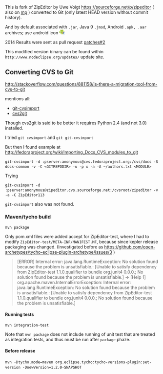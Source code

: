
This is fork of ZipEditor by Uwe Voigt <https://sourceforge.net/p/zipeditor>
( also on [mp](http://marketplace.eclipse.org/content/eclipse-zip-editor) )
converted to Git (only latest HEAD version without commit history).

And by default associated with `.jar`, Java 9 `.jmod`, Android `.apk, .aar` archives; use android icon
![](ZipEditor/icons/android_archive.png)  

2014 Results were sent as pull request [patches#2](https://sourceforge.net/p/zipeditor/patches/2/)

This modified version binary can be found within `http://www.nodeclipse.org/updates/` update site.

## Converting CVS to Git

http://stackoverflow.com/questions/881158/is-there-a-migration-tool-from-cvs-to-git

mentions all:

- [git-cvsimport](https://www.kernel.org/pub/software/scm/git/docs/git-cvsimport.html)
- [cvs2git](http://cvs2svn.tigris.org/cvs2git.html)

Though cvs2git is said to be better it requires Python 2.4 (and not 3.0) installed.

I tried `git cvsimport` and `git git-cvsimport`

But then I found example at <http://fedoraproject.org/wiki/Importing_Docs_CVS_modules_to_git>

	git-cvsimport -d :pserver:anonymous@cvs.fedoraproject.org:/cvs/docs -S docs-common -v -C <GITREPODIR> -u -p x -a -A ~/authors.txt <MODULE>
	
Trying
	
	git-cvsimport -d :pserver:anonymous@zipeditor.cvs.sourceforge.net:/cvsroot/zipeditor -v -a -C ZipEditor113

`git-cvsimport` also was not found.

### Maven/tycho build

	mvn package

Only pom.xml files were added accept for ZipEditor-test,
where I had to modify `ZipEditor-test/META-INF/MANIFEST.MF`, because since kepler release packaging was changed. 
(Investigated before as <https://github.com/open-archetypes/tycho-eclipse-plugin-archetype/issues/3> )

> [ERROR] Internal error: java.lang.RuntimeException: No solution found because the problem is unsatisfiable.: [Unable to satisfy dependency from ZipEditor-test 1.1.0.qualifier to bundle org.junit4 0.0.0.; No solution found because the problem is unsatisfiable.] -> [Help 1]
> org.apache.maven.InternalErrorException: Internal error: java.lang.RuntimeException: No solution found because the problem is unsatisfiable.: [Unable to satisfy dependency from ZipEditor-test 1.1.0.qualifier to bundle org.junit4 0.0.0.; No solution found because the problem is unsatisfiable.]

#### Running tests

	mvn integration-test
	
Note that `mvn package` does not include running of unit test that are treated as integration tests,
and thus must be run after `package` phaze.

#### Before release

`mvn -Dtycho.mode=maven org.eclipse.tycho:tycho-versions-plugin:set-version -DnewVersion=1.2.0-SNAPSHOT`	
